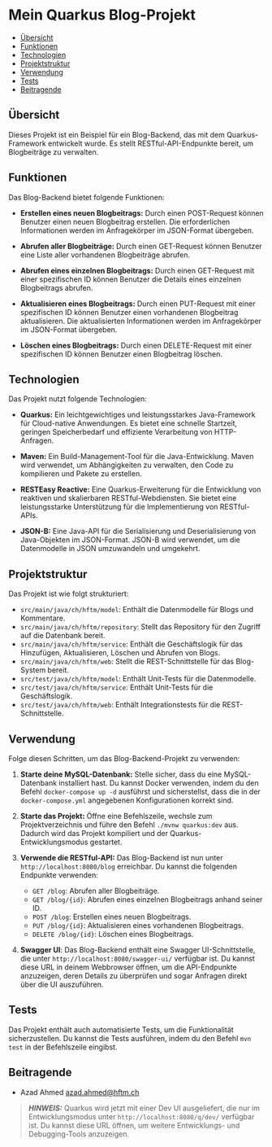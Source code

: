 # Mein Quarkus Blog-Projekt

- [Übersicht](#übersicht)
- [Funktionen](#funktionen)
- [Technologien](#technologien)
- [Projektstruktur](#projektstruktur)
- [Verwendung](#verwendung)
- [Tests](#tests)
- [Beitragende](#beitragende)

## Übersicht

Dieses Projekt ist ein Beispiel für ein Blog-Backend, das mit dem Quarkus-Framework entwickelt wurde. Es stellt RESTful-API-Endpunkte bereit, um Blogbeiträge zu verwalten.

## Funktionen

Das Blog-Backend bietet folgende Funktionen:

- **Erstellen eines neuen Blogbeitrags:** Durch einen POST-Request können Benutzer einen neuen Blogbeitrag erstellen. Die erforderlichen Informationen werden im Anfragekörper im JSON-Format übergeben.

- **Abrufen aller Blogbeiträge:** Durch einen GET-Request können Benutzer eine Liste aller vorhandenen Blogbeiträge abrufen.

- **Abrufen eines einzelnen Blogbeitrags:** Durch einen GET-Request mit einer spezifischen ID können Benutzer die Details eines einzelnen Blogbeitrags abrufen.

- **Aktualisieren eines Blogbeitrags:** Durch einen PUT-Request mit einer spezifischen ID können Benutzer einen vorhandenen Blogbeitrag aktualisieren. Die aktualisierten Informationen werden im Anfragekörper im JSON-Format übergeben.

- **Löschen eines Blogbeitrags:** Durch einen DELETE-Request mit einer spezifischen ID können Benutzer einen Blogbeitrag löschen.

## Technologien

Das Projekt nutzt folgende Technologien:

- **Quarkus:** Ein leichtgewichtiges und leistungsstarkes Java-Framework für Cloud-native Anwendungen. Es bietet eine schnelle Startzeit, geringen Speicherbedarf und effiziente Verarbeitung von HTTP-Anfragen.

- **Maven:** Ein Build-Management-Tool für die Java-Entwicklung. Maven wird verwendet, um Abhängigkeiten zu verwalten, den Code zu kompilieren und Pakete zu erstellen.

- **RESTEasy Reactive:** Eine Quarkus-Erweiterung für die Entwicklung von reaktiven und skalierbaren RESTful-Webdiensten. Sie bietet eine leistungsstarke Unterstützung für die Implementierung von RESTful-APIs.

- **JSON-B:** Eine Java-API für die Serialisierung und Deserialisierung von Java-Objekten im JSON-Format. JSON-B wird verwendet, um die Datenmodelle in JSON umzuwandeln und umgekehrt.

## Projektstruktur

Das Projekt ist wie folgt strukturiert:

- `src/main/java/ch/hftm/model`: Enthält die Datenmodelle für Blogs und Kommentare.
- `src/main/java/ch/hftm/repository`: Stellt das Repository für den Zugriff auf die Datenbank bereit.
- `src/main/java/ch/hftm/service`: Enthält die Geschäftslogik für das Hinzufügen, Aktualisieren, Löschen und Abrufen von Blogs.
- `src/main/java/ch/hftm/web`: Stellt die REST-Schnittstelle für das Blog-System bereit.
- `src/test/java/ch/hftm/model`: Enthält Unit-Tests für die Datenmodelle.
- `src/test/java/ch/hftm/service`: Enthält Unit-Tests für die Geschäftslogik.
- `src/test/java/ch/hftm/web`: Enthält Integrationstests für die REST-Schnittstelle.

## Verwendung

Folge diesen Schritten, um das Blog-Backend-Projekt zu verwenden:

1. **Starte deine MySQL-Datenbank:** Stelle sicher, dass du eine MySQL-Datenbank installiert hast. Du kannst Docker verwenden, indem du den Befehl `docker-compose up -d` ausführst und sicherstellst, dass die in der `docker-compose.yml` angegebenen Konfigurationen korrekt sind.

2. **Starte das Projekt:** Öffne eine Befehlszeile, wechsle zum Projektverzeichnis und führe den Befehl `./mvnw quarkus:dev` aus. Dadurch wird das Projekt kompiliert und der Quarkus-Entwicklungsmodus gestartet.

3. **Verwende die RESTful-API:** Das Blog-Backend ist nun unter `http://localhost:8080/blog` erreichbar. Du kannst die folgenden Endpunkte verwenden:

    - `GET /blog`: Abrufen aller Blogbeiträge.
    - `GET /blog/{id}`: Abrufen eines einzelnen Blogbeitrags anhand seiner ID.
    - `POST /blog`: Erstellen eines neuen Blogbeitrags.
    - `PUT /blog/{id}`: Aktualisieren eines vorhandenen Blogbeitrags.
    - `DELETE /blog/{id}`: Löschen eines Blogbeitrags.

4. **Swagger UI**: Das Blog-Backend enthält eine Swagger UI-Schnittstelle, die unter `http://localhost:8080/swagger-ui/` verfügbar ist. Du kannst diese URL in deinem Webbrowser öffnen, um die API-Endpunkte anzuzeigen, deren Details zu überprüfen und sogar Anfragen direkt über die UI auszuführen.

## Tests

Das Projekt enthält auch automatisierte Tests, um die Funktionalität sicherzustellen. Du kannst die Tests ausführen, indem du den Befehl `mvn test` in der Befehlszeile eingibst.

## Beitragende

- Azad Ahmed <azad.ahmed@hftm.ch>

> **_HINWEIS:_** Quarkus wird jetzt mit einer Dev UI ausgeliefert, die nur im Entwicklungsmodus unter `http://localhost:8080/q/dev/` verfügbar ist. Du kannst diese URL öffnen, um weitere Entwicklungs- und Debugging-Tools anzuzeigen.


